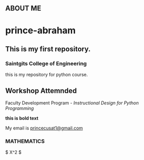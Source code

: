 ## ABOUT ME
# prince-abraham
## This is my first repository.
### Saintgits College of Engineering
this is my repository for python course.

## Workshop Attemnded
Faculty Development Program - *Instructional Design for Python Programming*

**this is bold text**


My email is <princecusat1@gmail.com>

### MATHEMATICS
$ X^2 $
